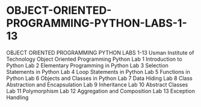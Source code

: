 # OBJECT-ORIENTED-PROGRAMMING-PYTHON-LABS-1-13
OBJECT ORIENTED PROGRAMMING PYTHON LABS 1-13
Usman Institute of Technology
Object Oriented Programming
Python
Lab 1 Introduction to Python
Lab 2 Elementary Programming in Python
Lab 3 Selection Statements in Python
Lab 4 Loop Statements in Python
Lab 5 Functions in Python
Lab 6 Objects and Classes in Python
Lab 7 Data Hiding
Lab 8 Class Abstraction and Encapsulation
Lab 9 Inheritance
Lab 10 Abstract Classes
Lab 11 Polymorphism
Lab 12 Aggregation and Composition
Lab 13 Exception Handling
